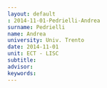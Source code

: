 ```yaml
---
layout: default 
: 2014-11-01-Pedrielli-Andrea
surname: Pedrielli
name: Andrea
university: Univ. Trento
date: 2014-11-01
unit: ECT - LISC
subtitle: 
advisor: 
keywords: 
---
```

